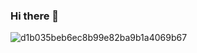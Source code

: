 ### Hi there 👋

![d1b035beb6ec8b99e82ba9b1a4069b67](https://github.com/leandrojsandoval/leandrojsandoval/assets/85368492/33d49489-a852-4206-8422-11b0f6cb9f77)

<!--
**leandrojsandoval/leandrojsandoval** is a ✨ _special_ ✨ repository because its `README.md` (this file) appears on your GitHub profile.

Here are some ideas to get you started:

- 🔭 I’m currently working on ...
- 🌱 I’m currently learning ...
- 👯 I’m looking to collaborate on ...
- 🤔 I’m looking for help with ...
- 💬 Ask me about ...
- 📫 How to reach me: ...
- 😄 Pronouns: ...
- ⚡ Fun fact: ...
-->
